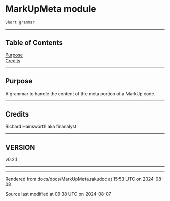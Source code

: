 
# MarkUpMeta module

	Short grammar

----

## Table of Contents

<a href="#Purpose">Purpose</a>   
<a href="#Credits">Credits</a>   



----

## Purpose<div id="Purpose"> </div>
<span class="para" id="dc9524b"></span>A grammar to handle the content of the meta portion of a MarkUp code. 


----

## Credits<div id="Credits"> </div>
Richard Hainsworth aka finanalyst




----

## VERSION<div id="VERSION_0"> </div>
v0.2.1





----

----

Rendered from docs/docs/MarkUpMeta.rakudoc at 15:53 UTC on 2024-08-08

Source last modified at 09:38 UTC on 2024-08-07


